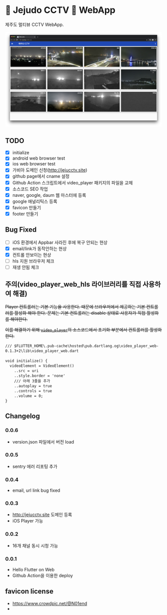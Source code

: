 
# 🗿 Jejudo CCTV 🎦 WebApp

제주도 멀티뷰 CCTV WebApp.

![목표화면](assets/img/prototype-2.png)

## TODO

- [X] initialize
- [X] android web browser test
- [X] ios web browser test
- [X] 가비아 도메인 신청(http://jejucctv.site)
- [X] github page에서 cname 설정
- [X] Github Action 스크립트에서 video_player 패키지의 파일을 교체
- [X] 소스코드 SEO 작업
- [X] naver, google, daum 웹 마스터에 등록
- [X] google 애널리틱스 등록
- [X] favicon 만들기
- [X] footer 만들기

## Bug Fixed

- [ ] iOS 환경에서 Appbar 사라진 후에 복구 안되는 현상
- [X] email/link가 동작안하는 현상
- [X] 컨트롤 안보이는 현상
- [ ] hls 지원 브라우저 체크
- [ ] 재생 안됨 체크

## 주의(video_player_web_hls 라이브러리를 직접 사용하여 해결)

~~Player 컨트롤러는 기본 기능을 사용한다. 때문에 브라우저에서 제공하는 기본 컨트롤러를 활성화 해야 한다. 문제는 기본 컨트롤러는 disable 상태로 사용자가 직접 활성화를 해야한다.~~

~~이를 해결하기 위해 [```video_player```](https://pub.dev/packages/video_player_web)의 소스코드에서 초기화 부분에서 컨트롤러를 활성화한다.~~

```
/// $FLUTTER_HOME\.pub-cache\hosted\pub.dartlang.og\video_player_web-0.1.3+2\lib\video_player_web.dart

void initialize() {
  videoElement = VideoElement()
    ..src = uri
    ..style.border = 'none'
    /// 아래 3줄을 추가
    ..autoplay = true
    ..controls = true
    ..volume = 0;
}
```

## Changelog

### 0.0.6

- version.json 파일에서 버전 load

### 0.0.5

- sentry 에러 리포팅 추가

### 0.0.4

- email, url link bug fixed

### 0.0.3

- http://jejucctv.site 도메인 등록
- iOS Player 가능

### 0.0.2

- 16개 채널 동시 시청 가능

### 0.0.1
  
- Hello Flutter on Web
- Github Action을 이용한 deploy

## favicon license

- https://www.crowdpic.net/@N01end
- 
